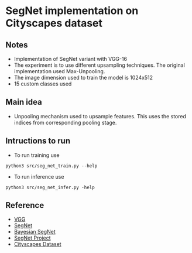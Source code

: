 # SegNet implementation on Cityscapes dataset

## Notes
* Implementation of SegNet variant with VGG-16
* The experiment is to use different upsampling techniques. The original implementation used Max-Unpooling.
* The image dimension used to train the model is 1024x512
* 15 custom classes used

## Main idea
* Unpooling mechanism used to upsample features. This uses the stored indices from corresponding pooling stage.

## Intructions to run
* To run training use
```
python3 src/seg_net_train.py --help
```
* To run inference use
```
python3 src/seg_net_infer.py -help
```

## Reference
* [VGG](https://arxiv.org/abs/1409.1556)
* [SegNet](https://arxiv.org/pdf/1511.00561.pdf)
* [Bayesian SegNet](https://arxiv.org/pdf/1511.02680.pdf)
* [SegNet Project](http://mi.eng.cam.ac.uk/projects/segnet/)
* [Cityscapes Dataset](https://www.cityscapes-dataset.com/)
